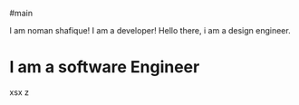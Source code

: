 #main

I am noman shafique!
I am a developer!
Hello there, i am a design engineer.
<h1>I am a software Engineer</h1>
xsx
z
